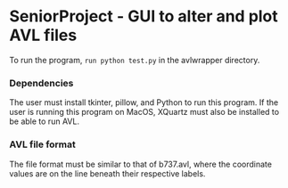 # SeniorProject - GUI to alter and plot AVL files

To run the program, ```run python test.py``` in the avlwrapper directory.

### Dependencies
The user must install tkinter, pillow, and Python to run this program. If the user is running this program on MacOS, XQuartz must also be installed to be able to run AVL.

### AVL file format
The file format must be similar to that of b737.avl, where the coordinate values are on the line beneath their respective labels. 
